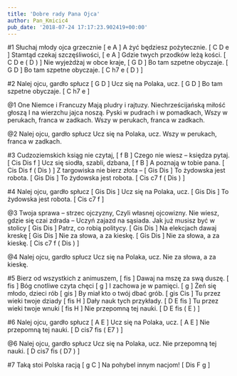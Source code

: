 ```yaml
---
title: 'Dobre rady Pana Ojca'
author: Pan_Kmicic4
pub_date: '2018-07-24 17:17:23.902419+00:00'
---
```


#1
Słuchaj młody ojca grzecznie [ e A ]
A żyć będziesz pożytecznie. [ C D e ]
Stamtąd czekaj szczęśliwości, [ e A ]
Gdzie twych przodków leżą kości. [ C D e ( D ) ]
Nie wyjeżdżaj w obce kraje, [ G D ]
Bo tam szpetne obyczaje. [ G D ]
Bo tam szpetne obyczaje. [ C h7 e ( D ) ]

#2
Nalej ojcu, gardło spłucz [ G D ]
Ucz się na Polaka, ucz. [ G D ]
Bo tam szpetne obyczaje. [ C h7 e ]

@1
One Niemce i Francuzy
Mają pludry i rajtuzy.
Niechrześcijańską miłość głoszą
I na wierzchu jajca noszą.
Pyski w pudrach i w pomadkach,
Wszy w perukach, franca w zadkach.
Wszy w perukach, franca w zadkach.

@2
Nalej ojcu, gardło spłucz
Ucz się na Polaka, ucz.
Wszy w perukach, franca w zadkach.

#3
Cudzoziemskich ksiąg nie czytaj, [ f B ]
Czego nie wiesz – księdza pytaj. [ Cis Dis f ]
Ucz się siodła, szabli, dzbana, [ f B ]
A poznają w tobie pana. [ Cis Dis f ( Dis )  ]
Z targowiska nie bierz złota –  [ Gis Dis ]
To żydowska jest robota. [ Gis Dis ]
To żydowska jest robota. [ Cis c7 f ( Dis ) ]

#4
Nalej ojcu, gardło spłucz [ Gis Dis ]
Ucz się na Polaka, ucz. [ Gis Dis ]
To żydowska jest robota. [ Cis c7 f ]

@3
Twoja sprawa – strzec ojczyzny,
Czyli własnej ojcowizny.
Nie wiesz, gdzie się czai zdrada –
Uczyń zajazd na sąsiada.
Jak już musisz być w stolicy [ Gis Dis ]
Patrz, co robią politycy. [ Gis Dis ]
Na elekcjach dawaj kreskę [ Gis Dis ]
Nie za słowa, a za kieskę. [ Gis Dis ]
Nie za słowa, a za kieskę. [ Cis c7 f ( Dis ) ]

@4
Nalej ojcu, gardło spłucz
Ucz się na Polaka, ucz.
Nie za słowa, a za kieskę. 

#5
Bierz od wszystkich z animuszem, [ fis ]
Dawaj na mszę za swą duszę. [ fis ]
Bóg cnotliwe czyta chęci [ g ]
I zachowa je w pamięci. [ g ]
Żeń się młodo, dzieci rób [ gis ]
By miał kto o twój dbać grób. [ gis Cis ]
Tu przez wieki twoje dziady [ fis H ]
Dały nauk tych przykłady. [ D E fis ]
Tu przez wieki twoje wnuki [ fis H ]
Nie przepomną tej nauki. [ D E fis ( E ) ]

#6
Nalej ojcu, gardło spłucz [ A E ] 
Ucz się na Polaka, ucz. [ A E ]
Nie przepomną tej nauki. [ D cis7 fis ( E7 ) ]

@6
Nalej ojcu, gardło spłucz 
Ucz się na Polaka, ucz. 
Nie przepomną tej nauki. [ D cis7 fis ( D7 ) ]

#7
Taką stoi Polska racją [ g C ]
Na pohybel innym nacjom! [ Dis F g ]